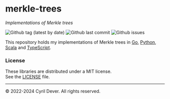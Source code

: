 # merkle-trees
_Implementations of Merkle trees_

![Github tag (latest by date)](https://img.shields.io/github/v/tag/cyrildever/merkle-trees)
![Github last commit](https://img.shields.io/github/last-commit/cyrildever/merkle-trees)
![Github issues](https://img.shields.io/github/issues/cyrildever/merkle-trees)

This repository holds my implementations of Merkle trees in [Go](packages/go/README.md), [Python](packages/py/README.md), [Scala](packages/scala/README.md) and [TypeScript](packages/ts/README.md).


### License

These libraries are distributed under a MIT license. \
See the [LICENSE](LICENSE) file.


<hr />
&copy; 2022-2024 Cyril Dever. All rights reserved.